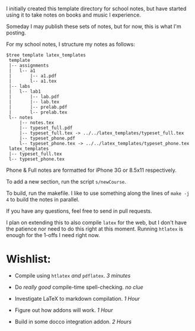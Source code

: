 I initially created this template directory for school notes, but have started
using it to take notes on books and music I experience.

Someday I may publish these sets of notes, but for now, this is what I'm
posting.

For my school notes, I structure my notes as follows:
```
$tree template latex_templates
 template
 |-- assignments
 |   l-- a1
 |       |-- a1.pdf
 |       l-- a1.tex
 |-- labs
 |   l-- lab1
 |       |-- lab.pdf
 |       |-- lab.tex
 |       |-- prelab.pdf
 |       l-- prelab.tex
 l-- notes
     |-- notes.tex
     |-- typeset_full.pdf
     |-- typeset_full.tex -> ../../latex_templates/typeset_full.tex
     |-- typeset_phone.pdf
     l-- typeset_phone.tex -> ../../latex_templates/typeset_phone.tex
 latex_templates
 |-- typeset_full.tex
 l-- typeset_phone.tex
```

Phone & Full notes are formatted for iPhone 3G or 8.5x11 respectively.

To add a new section, run the script `s/newCourse`.

To build, run the makefile. I like to use something along the lines of
`make -j 4` to build the notes in parallel.

If you have any questions, feel free to send in pull requests.

I plan on extending this to also compile `latex` for the web, but I don't have
the patience nor need to do this right at this moment. Running `htlatex` is
enough for the 1-offs I need right now.

# Wishlist:
- Compile using `htlatex` _and_ `pdflatex`. *3 minutes*

- Do _really good_ compile-time spell-checking. *no clue*

- Investigate LaTeX to markdown compilation. *1 Hour*

- Figure out how addons will work. *1 Hour*

- Build in some docco integration addon. *2 Hours*
